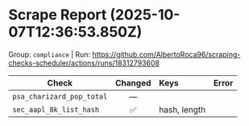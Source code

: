 # Scrape Report (2025-10-07T12:36:53.850Z)

Group: `compliance`  |  Run: https://github.com/AlbertoRoca96/scraping-checks-scheduler/actions/runs/18312793608

| Check | Changed | Keys | Error |
|---|:---:|:--|:--|
| `psa_charizard_pop_total` | — |  |  |
| `sec_aapl_8k_list_hash` | ✅ | hash, length |  |

